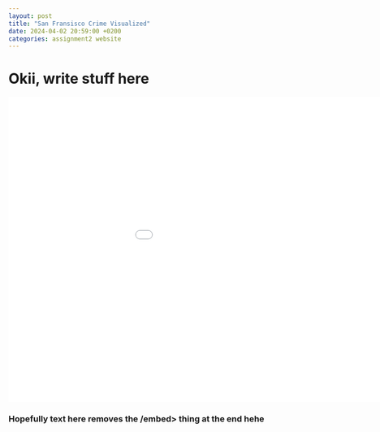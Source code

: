 ```yaml
---
layout: post
title: "San Fransisco Crime Visualized"
date: 2024-04-02 20:59:00 +0200
categories: assignment2 website
---
```


# Okii, write stuff here

<embed 
       type="text/html" 
       src="/graphs/hour.html"
       width="1100"
       height="600"
       >

### Hopefully text here removes the /embed> thing at the end hehe